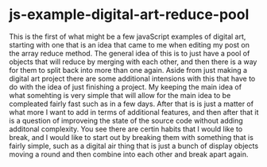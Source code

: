 # js-example-digital-art-reduce-pool

This is the first of what might be a few javaScript examples of digital art, starting with one that is an idea that came to me when editing my post on the array reduce method. The general idea of this is to just have a pool of objects that will reduce by merging with each other, and then there is a way for them to split back into more than one again. Aside from just making a digital art project there are some additional intensions with this that have to do with the idea of just finishing a project. My keeping the main idea of what somehting is very simple that will allow for the main idea to be compleated fairly fast such as in a few days. After that is is just a matter of what more I want to add in terms of additional features, and then after that it is a question of improveing the state of the source code without adding additonal complexity. You see there are certin habits that I would like to break, and I would like to start out by breaking them with something that is fairly simple, such as a digital air thing that is just a bunch of display objects moving a round and then combine into each other and break apart again.